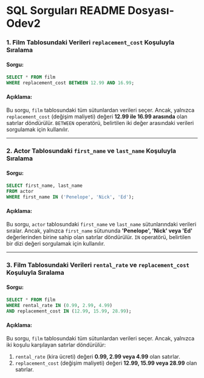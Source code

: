 # SQL Sorguları README Dosyası-Odev2
### 1. **Film Tablosundaki Verileri `replacement_cost` Koşuluyla Sıralama**

#### Sorgu:
```sql
SELECT * FROM film 
WHERE replacement_cost BETWEEN 12.99 AND 16.99;
```

#### Açıklama:
Bu sorgu, `film` tablosundaki tüm sütunlardan verileri seçer. Ancak, yalnızca `replacement_cost` (değişim maliyeti) değeri **12.99 ile 16.99 arasında** olan satırlar döndürülür. `BETWEEN` operatörü, belirtilen iki değer arasındaki verileri sorgulamak için kullanılır.

---

### 2. **Actor Tablosundaki `first_name` ve `last_name` Koşuluyla Sıralama**

#### Sorgu:
```sql
SELECT first_name, last_name 
FROM actor 
WHERE first_name IN ('Penelope', 'Nick', 'Ed');
```

#### Açıklama:
Bu sorgu, `actor` tablosundaki `first_name` ve `last_name` sütunlarındaki verileri sıralar. Ancak, yalnızca `first_name` sütununda **'Penelope', 'Nick' veya 'Ed'** değerlerinden birine sahip olan satırlar döndürülür. `IN` operatörü, belirtilen bir dizi değeri sorgulamak için kullanılır.

---

### 3. **Film Tablosundaki Verileri `rental_rate` ve `replacement_cost` Koşuluyla Sıralama**

#### Sorgu:
```sql
SELECT * FROM film 
WHERE rental_rate IN (0.99, 2.99, 4.99) 
AND replacement_cost IN (12.99, 15.99, 28.99);
```

#### Açıklama:
Bu sorgu, `film` tablosundaki tüm sütunlardan verileri seçer. Ancak, yalnızca iki koşulu karşılayan satırlar döndürülür:
1. `rental_rate` (kira ücreti) değeri **0.99, 2.99 veya 4.99** olan satırlar.
2. `replacement_cost` (değişim maliyeti) değeri **12.99, 15.99 veya 28.99** olan satırlar.
